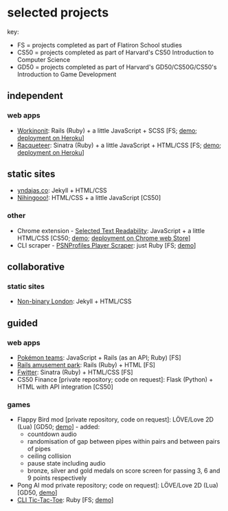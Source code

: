 # selected projects

key: 
- FS = projects completed as part of Flatiron School studies
- CS50 = projects completed as part of Harvard's CS50 Introduction to Computer Science
- GD50 = projects completed as part of Harvard's GD50/CS50G/CS50's Introduction to Game Development

## independent

### web apps
- [Workinonit](https://github.com/yndajas/Workinonit): Rails (Ruby) + a little JavaScript + SCSS \[FS; [demo](https://www.youtube.com/watch?v=PYwX1QGj6os); [deployment on Heroku](http://workinonit.yndajas.co)\]
- [Racqueteer](https://github.com/yndajas/Racqueteer): Sinatra (Ruby) + a little JavaScript + HTML/CSS \[FS; [demo](https://www.youtube.com/watch?v=nK35Tuxfkso); [deployment on Heroku](http://racqueteer.yndajas.co)\]

## static sites
- [yndajas.co](https://github.com/yndajas/yndajas.co): Jekyll + HTML/CSS
- [Nihingooo!](https://github.com/yndajas/Nihongooo): HTML/CSS + a little JavaScript \[CS50\]

### other
- Chrome extension - [Selected Text Readability](https://github.com/yndajas/selected-text-readability): JavaScript + a little HTML/CSS \[CS50; [demo](https://www.youtube.com/watch?v=_AP_qb5wuMA); [deployment on Chrome web Store](https://chrome.google.com/webstore/detail/selected-text-readability/gmmgeofdbimelpnapecnbdckopibaecl)\]
- CLI scraper - [PSNProfiles Player Scraper](https://github.com/yndajas/PSNProfiles-player-scraper): just Ruby \[FS; [demo](https://www.youtube.com/watch?v=l1yA_LfLz-c)\]

## collaborative

### static sites
- [Non-binary London](https://github.com/nonbinarylondon/Non-binary-London-website): Jekyll + HTML/CSS

## guided

### web apps

- [Pokémon teams](https://github.com/yndajas/js-rails-as-api-pokemon-teams-project-online-web-sp-000): JavaScript + Rails (as an API; Ruby) \[FS\]
- [Rails amusement park](https://github.com/yndajas/rails-amusement-park-online-web-sp-000): Rails (Ruby) + HTML \[FS\]
- [Fwitter](https://github.com/yndajas/sinatra-fwitter-group-project-online-web-sp-000): Sinatra (Ruby) + HTML/CSS \[FS\]
- CS50 Finance [private repository; code on request]: Flask (Python) + HTML with API integration \[CS50\]

### games
- Flappy Bird mod [private repository, code on request]: LÖVE/Love 2D (Lua) \[GD50; [demo](https://www.youtube.com/watch?v=sxE1qx6wy1c)\] - added:
    - countdown audio
    - randomisation of gap between pipes within pairs and between pairs of pipes
    - ceiling collision
    - pause state including audio
    - bronze, silver and gold medals on score screen for passing 3, 6 and 9 points respectively
- Pong AI mod private repository; code on request]: LÖVE/Love 2D (Lua) \[GD50, [demo](https://www.youtube.com/watch?v=Cjdwoz1tBIQ)\]
- [CLI Tic-Tac-Toe](https://github.com/yndajas/ttt-with-ai-project-online-web-sp-000): Ruby \[FS; [demo](https://www.youtube.com/watch?v=_M3nB_ZpLBE)\]